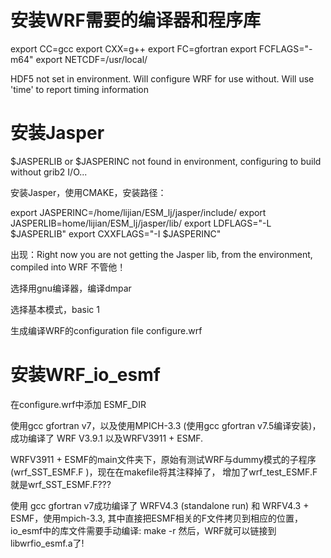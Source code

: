 # 安装WRF需要的编译器和程序库

export CC=gcc
export CXX=g++
export FC=gfortran
export FCFLAGS="-m64"
export NETCDF=/usr/local/

HDF5 not set in environment. Will configure WRF for use without.
Will use 'time' to report timing information

# 安装Jasper

$JASPERLIB or $JASPERINC not found in environment, configuring to build without grib2 I/O...

安装Jasper，使用CMAKE，安装路径： 

export JASPERINC=/home/lijian/ESM_lj/jasper/include/
export JASPERLIB=home/lijian/ESM_lj/jasper/lib/
export LDFLAGS="-L $JASPERLIB"
export CXXFLAGS="-I $JASPERINC"

出现：Right now you are not getting the Jasper lib, from the environment, compiled into WRF 不管他！

选择用gnu编译器，编译dmpar

选择基本模式，basic    1

生成编译WRF的configuration file      configure.wrf

# 安装WRF_io_esmf

在configure.wrf中添加 ESMF_DIR

使用gcc gfortran v7，以及使用MPICH-3.3 (使用gcc gfortran v7.5编译安装)，成功编译了 WRF V3.9.1 以及WRFV3911 + ESMF.

WRFV3911 + ESMF的main文件夹下，原始有测试WRF与dummy模式的子程序 (wrf_SST_ESMF.F  )，现在在makefile将其注释掉了，
增加了wrf_test_ESMF.F 就是wrf_SST_ESMF.F???


使用 gcc gfortran v7成功编译了 WRFV4.3 (standalone run) 和 WRFV4.3 + ESMF，使用mpich-3.3, 其中直接把ESMF相关的F文件拷贝到相应的位置，io_esmf中的库文件需要手动编译: make -r
然后，WRF就可以链接到libwrfio_esmf.a了!
 